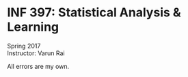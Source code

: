 # INF 397: Statistical Analysis & Learning

<p>Spring 2017</br>
Instructor: Varun Rai</p>

<p>All errors are my own.</p>
